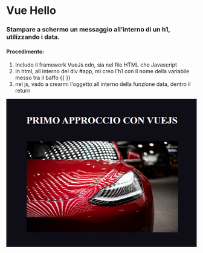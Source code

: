 # Vue Hello

### Stampare a schermo un messaggio all’interno di un h1, utilizzando i data.

#### Procedimento:

1. Includo il framework VueJs cdn, sia nel file HTML che Javascript
2. In html, all interno del div #app, mi creo l'h1 con il nome della variabile messo tra il baffo {{ }}
3. nel js, vado a crearmi l'oggetto all interno della funzione data, dentro il return

![screenshot](img/screenshot.png)
